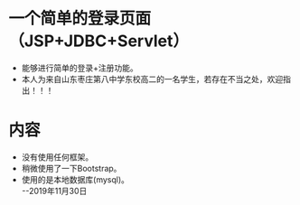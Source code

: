 # 一个简单的登录页面（JSP+JDBC+Servlet）<br>
* 能够进行简单的登录+注册功能。
* 本人为来自山东枣庄第八中学东校高二的一名学生，若存在不当之处，欢迎指出！！！
# 内容
* 没有使用任何框架。<br>
* 稍微使用了一下Bootstrap。<br>
* 使用的是本地数据库(mysql)。<br>
                                                                                                                            --2019年11月30日
                                                                                                                            
